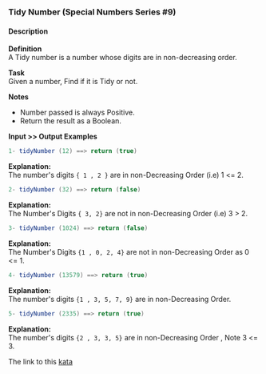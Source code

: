 ### Tidy Number (Special Numbers Series #9)
#### Description

**Definition**  
A Tidy number is a number whose digits are in non-decreasing order.

**Task**  
Given a number, Find if it is Tidy or not.

**Notes**  
* Number passed is always Positive.
* Return the result as a Boolean.

**Input >> Output Examples** 
```java
1- tidyNumber (12) ==> return (true)  
```
**Explanation:**  
The number's digits `{ 1 , 2 }` are in non-Decreasing Order (i.e) 1 <= 2.  
```java
2- tidyNumber (32) ==> return (false)  
```
**Explanation:**  
The Number's Digits `{ 3, 2}` are not in non-Decreasing Order (i.e) 3 > 2.  
```java
3- tidyNumber (1024) ==> return (false)  
```
**Explanation:**  
The Number's Digits `{1 , 0, 2, 4}` are not in non-Decreasing Order as 0 <= 1.  
```java
4- tidyNumber (13579) ==> return (true)  
```
**Explanation:**  
The number's digits `{1 , 3, 5, 7, 9}` are in non-Decreasing Order.  
```java
5- tidyNumber (2335) ==> return (true)  
```
**Explanation:**  
The number's digits `{2 , 3, 3, 5}` are in non-Decreasing Order , Note 3 <= 3.  

The link to this [kata](https://www.codewars.com/kata/tidy-number-special-numbers-series-number-9/java)
